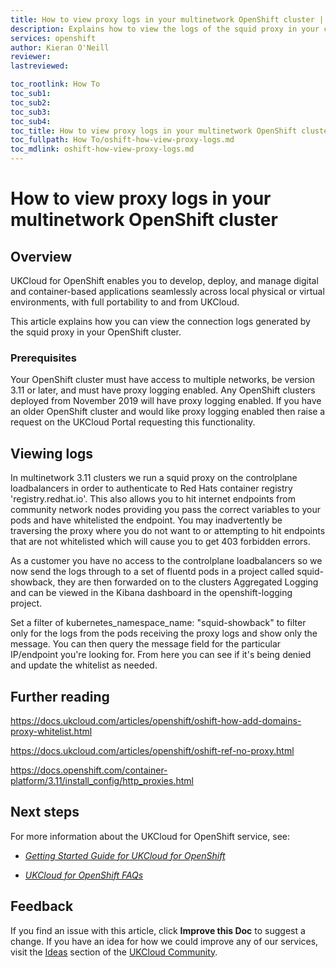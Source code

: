 ```yaml
---
title: How to view proxy logs in your multinetwork OpenShift cluster | UKCloud Ltd
description: Explains how to view the logs of the squid proxy in your cluster
services: openshift
author: Kieran O'Neill
reviewer:
lastreviewed: 

toc_rootlink: How To
toc_sub1:
toc_sub2:
toc_sub3:
toc_sub4:
toc_title: How to view proxy logs in your multinetwork OpenShift cluster
toc_fullpath: How To/oshift-how-view-proxy-logs.md
toc_mdlink: oshift-how-view-proxy-logs.md
---
```


# How to view proxy logs in your multinetwork OpenShift cluster

## Overview

UKCloud for OpenShift enables you to develop, deploy, and manage digital and container-based applications seamlessly across local physical or virtual environments, with full portability to and from UKCloud.

This article explains how you can view the connection logs generated by the squid proxy in your OpenShift cluster.

### Prerequisites

Your OpenShift cluster must have access to multiple networks, be version 3.11 or later, and must have proxy logging enabled. Any OpenShift clusters deployed from November 2019 will have proxy logging enabled. If you have an older OpenShift cluster and would like proxy logging enabled then raise a request on the UKCloud Portal requesting this functionality.

## Viewing logs

In multinetwork 3.11 clusters we run a squid proxy on the controlplane loadbalancers in order to authenticate to Red Hats container registry 'registry.redhat.io'. This also allows you to hit internet endpoints from community network nodes providing you pass the correct variables to your pods and have whitelisted the endpoint. You may inadvertently be traversing the proxy where you do not want to or attempting to hit endpoints that are not whitelisted which will cause you to get 403 forbidden errors. 

As a customer you have no access to the controlplane loadbalancers so we now send the logs through to a set of fluentd pods in a project called squid-showback, they are then forwarded on to the clusters Aggregated Logging and can be viewed in the Kibana dashboard in the openshift-logging project.

Set a filter of kubernetes_namespace_name: "squid-showback" to filter only for the logs from the pods receiving the proxy logs and show only the message. You can then query the message field for the particular IP/endpoint you're looking for. From here you can see if it's being denied and update the whitelist as needed.

## Further reading

<https://docs.ukcloud.com/articles/openshift/oshift-how-add-domains-proxy-whitelist.html>

<https://docs.ukcloud.com/articles/openshift/oshift-ref-no-proxy.html>

<https://docs.openshift.com/container-platform/3.11/install_config/http_proxies.html>

## Next steps

For more information about the UKCloud for OpenShift service, see:

- [*Getting Started Guide for UKCloud for OpenShift*](oshift-gs.md)

- [*UKCloud for OpenShift FAQs*](oshift-faq.md)

## Feedback

If you find an issue with this article, click **Improve this Doc** to suggest a change. If you have an idea for how we could improve any of our services, visit the [Ideas](https://community.ukcloud.com/ideas) section of the [UKCloud Community](https://community.ukcloud.com).
